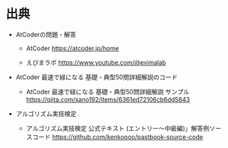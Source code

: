 # 出典

- AtCoderの問題・解答

  - AtCoder
  https://atcoder.jp/home

  - えびまラボ
  https://www.youtube.com/@evimalab


- AtCoder 最速で緑になる 基礎・典型50問詳細解説のコード

  - AtCoder 最速で緑になる 基礎・典型50問詳細解説 サンプル
  https://qiita.com/sano192/items/6361ed72106cb6dd5843

- アルゴリズム実技検定

  - アルゴリズム実技検定 公式テキスト (エントリー～中級編)」解答例ソースコード
  https://github.com/kenkoooo/pastbook-source-code
